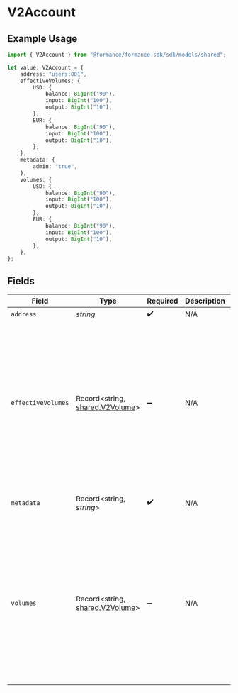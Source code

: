 # V2Account

## Example Usage

```typescript
import { V2Account } from "@formance/formance-sdk/sdk/models/shared";

let value: V2Account = {
    address: "users:001",
    effectiveVolumes: {
        USD: {
            balance: BigInt("90"),
            input: BigInt("100"),
            output: BigInt("10"),
        },
        EUR: {
            balance: BigInt("90"),
            input: BigInt("100"),
            output: BigInt("10"),
        },
    },
    metadata: {
        admin: "true",
    },
    volumes: {
        USD: {
            balance: BigInt("90"),
            input: BigInt("100"),
            output: BigInt("10"),
        },
        EUR: {
            balance: BigInt("90"),
            input: BigInt("100"),
            output: BigInt("10"),
        },
    },
};
```

## Fields

| Field                                                                                                          | Type                                                                                                           | Required                                                                                                       | Description                                                                                                    | Example                                                                                                        |
| -------------------------------------------------------------------------------------------------------------- | -------------------------------------------------------------------------------------------------------------- | -------------------------------------------------------------------------------------------------------------- | -------------------------------------------------------------------------------------------------------------- | -------------------------------------------------------------------------------------------------------------- |
| `address`                                                                                                      | *string*                                                                                                       | :heavy_check_mark:                                                                                             | N/A                                                                                                            | users:001                                                                                                      |
| `effectiveVolumes`                                                                                             | Record<string, [shared.V2Volume](../../../sdk/models/shared/v2volume.md)>                                      | :heavy_minus_sign:                                                                                             | N/A                                                                                                            | {<br/>"USD": {<br/>"input": 100,<br/>"output": 10,<br/>"balance": 90<br/>},<br/>"EUR": {<br/>"input": 100,<br/>"output": 10,<br/>"balance": 90<br/>}<br/>} |
| `metadata`                                                                                                     | Record<string, *string*>                                                                                       | :heavy_check_mark:                                                                                             | N/A                                                                                                            | {<br/>"admin": "true"<br/>}                                                                                    |
| `volumes`                                                                                                      | Record<string, [shared.V2Volume](../../../sdk/models/shared/v2volume.md)>                                      | :heavy_minus_sign:                                                                                             | N/A                                                                                                            | {<br/>"USD": {<br/>"input": 100,<br/>"output": 10,<br/>"balance": 90<br/>},<br/>"EUR": {<br/>"input": 100,<br/>"output": 10,<br/>"balance": 90<br/>}<br/>} |